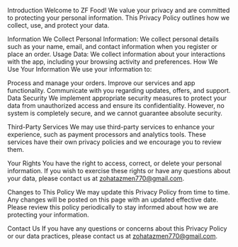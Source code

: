 Introduction
Welcome to ZF Food! We value your privacy and are committed to protecting your personal information. This Privacy Policy outlines how we collect, use, and protect your data.

Information We Collect
Personal Information: We collect personal details such as your name, email, and contact information when you register or place an order.
Usage Data: We collect information about your interactions with the app, including your browsing activity and preferences.
How We Use Your Information
We use your information to:

Process and manage your orders.
Improve our services and app functionality.
Communicate with you regarding updates, offers, and support.
Data Security
We implement appropriate security measures to protect your data from unauthorized access and ensure its confidentiality. However, no system is completely secure, and we cannot guarantee absolute security.

Third-Party Services
We may use third-party services to enhance your experience, such as payment processors and analytics tools. These services have their own privacy policies and we encourage you to review them.

Your Rights
You have the right to access, correct, or delete your personal information. If you wish to exercise these rights or have any questions about your data, please contact us at zohatazmen770@gmail.com.

Changes to This Policy
We may update this Privacy Policy from time to time. Any changes will be posted on this page with an updated effective date. Please review this policy periodically to stay informed about how we are protecting your information.

Contact Us
If you have any questions or concerns about this Privacy Policy or our data practices, please contact us at zohatazmen770@gmail.com.
